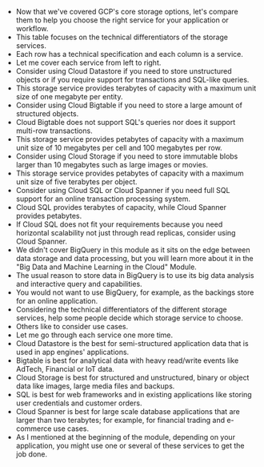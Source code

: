 - Now that we've covered GCP's core storage options, let's compare them to help you choose the right service for your application or workflow. 
- This table focuses on the technical differentiators of the storage services. 
- Each row has a technical specification and each column is a service. 
- Let me cover each service from left to right. 
- Consider using Cloud Datastore if you need to store unstructured objects or if you require support for transactions and SQL-like queries. 
- This storage service provides terabytes of capacity with a maximum unit size of one megabyte per entity. 
- Consider using Cloud Bigtable if you need to store a large amount of structured objects. 
- Cloud Bigtable does not support SQL's queries nor does it support multi-row transactions. 
- This storage service provides petabytes of capacity with a maximum unit size of 10 megabytes per cell and 100 megabytes per row. 
- Consider using Cloud Storage if you need to store immutable blobs larger than 10 megabytes such as large images or movies. 
- This storage service provides petabytes of capacity with a maximum unit size of five terabytes per object. 
- Consider using Cloud SQL or Cloud Spanner if you need full SQL support for an online transaction processing system. 
- Cloud SQL provides terabytes of capacity, while Cloud Spanner provides petabytes. 
- If Cloud SQL does not fit your requirements because you need horizontal scalability not just through read replicas, consider using Cloud Spanner. 
- We didn't cover BigQuery in this module as it sits on the edge between data storage and data processing, but you will learn more about it in the "Big Data and Machine Learning in the Cloud" Module. 
- The usual reason to store data in BigQuery is to use its big data analysis and interactive query and capabilities. 
- You would not want to use BigQuery, for example, as the backings store for an online application. 
- Considering the technical differentiators of the different storage services, help some people decide which storage service to choose. 
- Others like to consider use cases. 
- Let me go through each service one more time. 
- Cloud Datastore is the best for semi-structured application data that is used in app engines' applications. 
- Bigtable is best for analytical data with heavy read/write events like AdTech, Financial or IoT data. 
- Cloud Storage is best for structured and unstructured, binary or object data like images, large media files and backups. 
- SQL is best for web frameworks and in existing applications like storing user credentials and customer orders. 
- Cloud Spanner is best for large scale database applications that are larger than two terabytes; for example, for financial trading and e-commerce use cases. 
- As I mentioned at the beginning of the module, depending on your application, you might use one or several of these services to get the job done.
